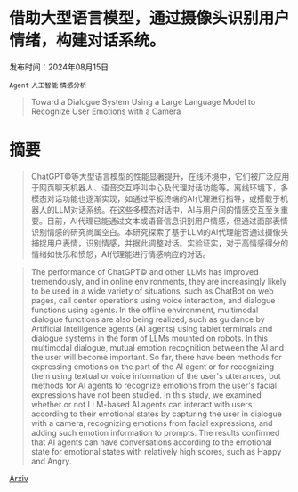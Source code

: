 # 借助大型语言模型，通过摄像头识别用户情绪，构建对话系统。

发布时间：2024年08月15日

`Agent` `人工智能` `情感分析`

> Toward a Dialogue System Using a Large Language Model to Recognize User Emotions with a Camera

# 摘要

> ChatGPT©等大型语言模型的性能显著提升，在线环境中，它们被广泛应用于网页聊天机器人、语音交互呼叫中心及代理对话功能等。离线环境下，多模态对话功能也逐渐实现，如通过平板终端的AI代理进行指导，或搭载于机器人的LLM对话系统。在这些多模态对话中，AI与用户间的情感交互至关重要。目前，AI代理已能通过文本或语音信息识别用户情感，但通过面部表情识别情感的研究尚属空白。本研究探索了基于LLM的AI代理能否通过摄像头捕捉用户表情，识别情感，并据此调整对话。实验证实，对于高情感得分的情绪如快乐和愤怒，AI代理能进行情感响应的对话。

> The performance of ChatGPT© and other LLMs has improved tremendously, and in online environments, they are increasingly likely to be used in a wide variety of situations, such as ChatBot on web pages, call center operations using voice interaction, and dialogue functions using agents. In the offline environment, multimodal dialogue functions are also being realized, such as guidance by Artificial Intelligence agents (AI agents) using tablet terminals and dialogue systems in the form of LLMs mounted on robots. In this multimodal dialogue, mutual emotion recognition between the AI and the user will become important. So far, there have been methods for expressing emotions on the part of the AI agent or for recognizing them using textual or voice information of the user's utterances, but methods for AI agents to recognize emotions from the user's facial expressions have not been studied. In this study, we examined whether or not LLM-based AI agents can interact with users according to their emotional states by capturing the user in dialogue with a camera, recognizing emotions from facial expressions, and adding such emotion information to prompts. The results confirmed that AI agents can have conversations according to the emotional state for emotional states with relatively high scores, such as Happy and Angry.

[Arxiv](https://arxiv.org/abs/2408.07982)